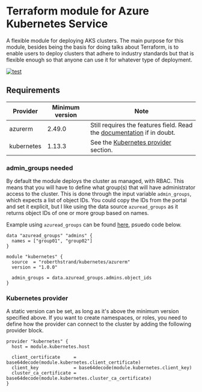 # Terraform module for Azure Kubernetes Service
A flexible module for deploying AKS clusters. The main purpose for this module, besides being the basis for doing talks about Terraform, is to enable users to deploy clusters that adhere to industry standards but that is flexible enough so that anyone can use it for whatever type of deployment.

[![test](https://github.com/roberthstrand/terraform-azurerm-kubernetes/workflows/test/badge.svg?branch=main)](https://github.com/roberthstrand/terraform-azurerm-kubernetes/actions?query=workflow%3Atest)

## Requirements

| Provider | Minimum version | Note
| -------- | --------------- | ---- |
| azurerm | 2.49.0 | Still requires the features field. Read the [documentation](https://registry.terraform.io/providers/hashicorp/azurerm/latest/docs#example-usage) if in doubt. |
| kubernetes | 1.13.3 | See the [Kubernetes provider](#kubernetes-provider) section. |

### admin_groups needed
By default the module deploys the cluster as managed, with RBAC. This means that you will have to define what group(s) that will have administrator access to the cluster. This is done through the input variable `admin_groups`, which expects a list of object IDs. You could copy the IDs from the portal and set it explicit, but I like using the data source `azuread_groups` as it returns object IDs of one or more group based on names.

Example using `azuread_groups` can be found [here](https://github.com/roberthstrand/terraform-azurerm-kubernetes/examples/defaults), psuedo code below.

```hcl
data "azuread_groups" "admins" {
  names = ["group01", "group02"]
}

module "kubernetes" {
  source  = "roberthstrand/kubernetes/azurerm"
  version = "1.0.0"

  admin_groups = data.azuread_groups.admins.object_ids
}
```

### Kubernetes provider

A static version can be set, as long as it's above the minimum version specified above. If you want to create namespaces, or roles, you need to define how the provider can connect to the cluster by adding the following provider block.

```hcl
provider "kubernetes" {
  host = module.kubernetes.host

  client_certificate     = base64decode(module.kubernetes.client_certificate)
  client_key             = base64decode(module.kubernetes.client_key)
  cluster_ca_certificate = base64decode(module.kubernetes.cluster_ca_certificate)
}
```